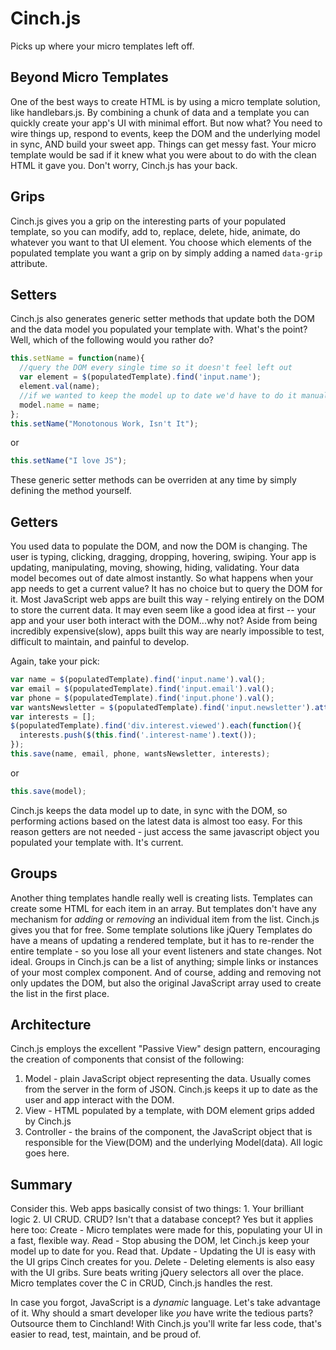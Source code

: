 # Cinch.js
Picks up where your micro templates left off.

## Beyond Micro Templates
One of the best ways to create HTML is by using a micro template solution, like handlebars.js. By combining a chunk of data and a template you can quickly create your app's UI with minimal effort.
But now what? You need to wire things up, respond to events, keep the DOM and the underlying model in sync, AND build your sweet app. Things can get messy fast. Your micro template would be sad if it knew what you were about to do with the clean HTML it gave you. Don't worry, Cinch.js has your back.

## Grips
Cinch.js gives you a grip on the interesting parts of your populated template, so you can modify, add to, replace, delete, hide, animate, do whatever you want to that UI element.
You choose which elements of the populated template you want a grip on by simply adding a named `data-grip` attribute.

## Setters
Cinch.js also generates generic setter methods that update both the DOM and the data model you populated your template with. What's the point? Well, which of the following would you rather do?

```javascript
this.setName = function(name){
  //query the DOM every single time so it doesn't feel left out
  var element = $(populatedTemplate).find('input.name');
  element.val(name);
  //if we wanted to keep the model up to date we'd have to do it manually (yawn)
  model.name = name;
};
this.setName("Monotonous Work, Isn't It");
```

or

```javascript
this.setName("I love JS");
```

These generic setter methods can be overriden at any time by simply defining the method yourself.

## Getters
You used data to populate the DOM, and now the DOM is changing. The user is typing, clicking, dragging, dropping, hovering, swiping. Your app is updating, manipulating, moving, showing, hiding, validating.
Your data model becomes out of date almost instantly. So what happens when your app needs to get a current value? It has no choice but to query the DOM for it.
Most JavaScript web apps are built this way - relying entirely on the DOM to store the current data. It may even seem like a good idea at first -- your app and your user both interact with the DOM...why not?
Aside from being incredibly expensive(slow), apps built this way are nearly impossible to test, difficult to maintain, and painful to develop.  

Again, take your pick:

```javascript
var name = $(populatedTemplate).find('input.name').val();
var email = $(populatedTemplate).find('input.email').val();
var phone = $(populatedTemplate).find('input.phone').val();
var wantsNewsletter = $(populatedTemplate).find('input.newsletter').attr('checked');
var interests = [];
$(populatedTemplate).find('div.interest.viewed').each(function(){
  interests.push($(this.find('.interest-name').text());
});
this.save(name, email, phone, wantsNewsletter, interests);
```

or

```javascript
this.save(model);
```

Cinch.js keeps the data model up to date, in sync with the DOM, so performing actions based on the latest data is almost too easy.
For this reason getters are not needed - just access the same javascript object you populated your template with. It's current. 

## Groups
Another thing templates handle really well is creating lists. Templates can create some HTML for each item in an array. But templates don't have any mechanism for *adding* or *removing* an individual item from the list.
Cinch.js gives you that for free.
Some template solutions like jQuery Templates do have a means of updating a rendered template, but it has to re-render the entire template - so you lose all your event listeners and state changes. Not ideal.
Groups in Cinch.js can be a list of anything; simple links or instances of your most complex component. And of course, adding and removing not only updates the DOM, but also the original JavaScript array used to create the list in the first place.

## Architecture
Cinch.js employs the excellent "Passive View" design pattern, encouraging the creation of components that consist of the following:

1. Model - plain JavaScript object representing the data. Usually comes from the server in the form of JSON. Cinch.js keeps it up to date as the user and app interact with the DOM.
2. View - HTML populated by a template, with DOM element grips added by Cinch.js
3. Controller - the brains of the component, the JavaScript object that is responsible for the View(DOM) and the underlying Model(data). All logic goes here.

## Summary
Consider this. Web apps basically consist of two things: 1. Your brilliant logic 2. UI CRUD. CRUD? Isn't that a database concept? Yes but it applies here too:
*C*reate -  Micro templates were made for this, populating your UI in a fast, flexible way.
*R*ead - Stop abusing the DOM, let Cinch.js keep your model up to date for you. Read that. 
*U*pdate - Updating the UI is easy with the UI grips Cinch creates for you.
*D*elete - Deleting elements is also easy with the UI gribs. Sure beats writing jQuery selectors all over the place.
Micro templates cover the C in CRUD, Cinch.js handles the rest. 

In case you forgot, JavaScript is a *dynamic* language. Let's take advantage of it. Why should a smart developer like *you* have write the tedious parts? Outsource them to Cinchland!
With Cinch.js you'll write far less code, that's easier to read, test, maintain, and be proud of. 